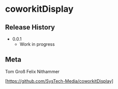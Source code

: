 # coworkitDisplay

## Release History

* 0.0.1
    * Work in progress

## Meta

Tom Groß
Felix Nithammer

[https://github.com/SysTech-Media/coworkitDisplay]
